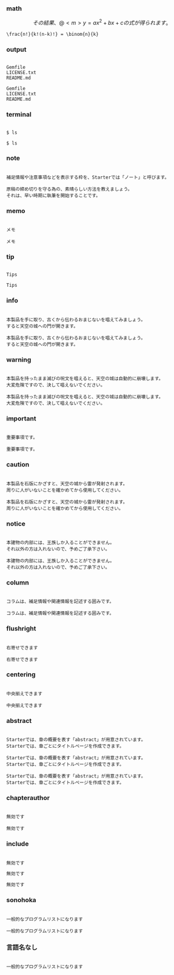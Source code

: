 ### math

``` math
```

``` math
その結果、@<m>{y=ax^2+bx+c}の式が得られます。
```

``` math:factorial
\frac{n!}{k!(n-k)!} = \binom{n}{k}
```

### output

``` output
```

``` output
Gemfile
LICENSE.txt
README.md
```

``` output:ls
Gemfile
LICENSE.txt
README.md
```

### terminal

``` terminal
```

``` terminal
$ ls
```

``` terminal:ls
$ ls
```

### note

``` note
```

``` note
補足情報や注意事項などを表示する枠を、Starterでは「ノート」と呼びます。
```

``` note:締め切りを守るたったひとつの冴えたやり方
原稿の締め切りを守る為の、素晴らしい方法を教えましょう。
それは、早い時期に執筆を開始することです。
```

### memo

``` memo
```

``` memo
メモ
```

``` memo:メモ
メモ
```

### tip

``` tip
```

``` tip
Tips
```

``` tip:Tips
Tips
```

### info

``` info
```

``` info
本製品を手に取り、古くから伝わるおまじないを唱えてみましょう。
すると天空の城への門が開きます。
```

``` info:解決のヒント
本製品を手に取り、古くから伝わるおまじないを唱えてみましょう。
すると天空の城への門が開きます。
```

### warning

``` warning
```

``` warning
本製品を持ったまま滅びの呪文を唱えると、天空の城は自動的に崩壊します。
大変危険ですので、決して唱えないでください。
```

``` warning:重大な警告
本製品を持ったまま滅びの呪文を唱えると、天空の城は自動的に崩壊します。
大変危険ですので、決して唱えないでください。
```

### important

``` important
```

``` important
重要事項です。
```

``` important:重要事項
重要事項です。
```

### caution

``` caution
```

``` caution
本製品を石版にかざすと、天空の城から雷が発射されます。
周りに人がいないことを確かめてから使用してください。
```

``` caution:使用上の注意
本製品を石版にかざすと、天空の城から雷が発射されます。
周りに人がいないことを確かめてから使用してください。
```

### notice

``` notice
```

``` notice
本建物の内部には、王族しか入ることができません。
それ以外の方は入れないので、予めご了承下さい。
```

``` notice:ご来場の皆様へ
本建物の内部には、王族しか入ることができません。
それ以外の方は入れないので、予めご了承下さい。
```

### column

``` column
```

``` column
コラムは、補足情報や関連情報を記述する囲みです。
```

``` column:コラムとは
コラムは、補足情報や関連情報を記述する囲みです。
```

### flushright

``` flushright
```

``` flushright
右寄せできます
```

``` flushright:captionは無効です
右寄せできます
```

### centering

``` centering
```

``` centering
中央揃えできます
```

``` centering:captionは無効です
中央揃えできます
```

### abstract

``` abstract
```

``` abstract
Starterでは、章の概要を表す「abstract」が用意されています。
Starterでは、章ごとにタイトルページを作成できます。
```

``` abstract:toc=on
Starterでは、章の概要を表す「abstract」が用意されています。
Starterでは、章ごとにタイトルページを作成できます。
```

``` abstract:toc=off
Starterでは、章の概要を表す「abstract」が用意されています。
Starterでは、章ごとにタイトルページを作成できます。
```

### chapterauthor

``` chapterauthor
```

``` chapterauthor
無効です
```

``` chapterauthor:章の著者名
無効です
```

### include

``` include
```

``` include
無効です
```

``` include:caption.html
無効です
```

``` include:work/caption.html
無効です
```

### sonohoka

``` sonohoka
```

``` sonohoka
一般的なプログラムリストになります
```

``` sonohoka:caption
一般的なプログラムリストになります
```

### 言語名なし

```
```

```
一般的なプログラムリストになります
```
